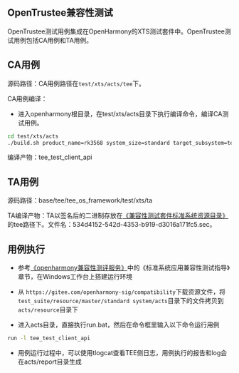## OpenTrustee兼容性测试
OpenTrustee测试用例集成在OpenHarmony的XTS测试套件中。OpenTrustee测试用例包括CA用例和TA用例。
## CA用例

源码路径：CA用例路径在`test/xts/acts/tee`下。

CA用例编译：

- 进入openharmony根目录，在test/xts/acts目录下执行编译命令，编译CA测试用例。

```Bash
cd test/xts/acts
./build.sh product_name=rk3568 system_size=standard target_subsystem=tee
```

编译产物：tee_test_client_api

## TA用例

源码路径：base/tee/tee_os_framework/test/xts/ta

TA编译产物：TA以签名后的二进制存放在[《兼容性测试套件标准系统资源目录》](https://gitee.com/openharmony-sig/compatibility/tree/master/test_suite/resource/master/standard%20system/acts/resource)的tee路径下。文件名：534d4152-542d-4353-b919-d3016a171fc5.sec。

## 用例执行

- 参考[《openharmony兼容性测评服务》](https://www.openharmony.cn/certification/document/guid)中的《标准系统应用兼容性测试指导》章节，在Windows工作台上搭建运行环境

- 从 `https://gitee.com/openharmony-sig/compatibility`下载资源文件，将`test_suite/resource/master/standard system/acts`目录下的文件拷贝到`acts/resource`目录下
- 进入acts目录，直接执行run.bat，然后在命令框里输入以下命令运行用例

```Bash
run -l tee_test_client_api
```
- 用例运行过程中，可以使用tlogcat查看TEE侧日志，用例执行的报告和log会在acts/report目录生成